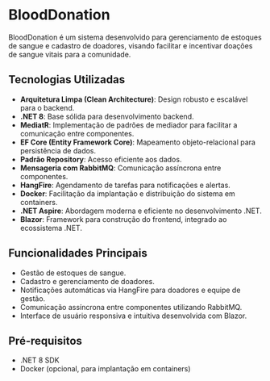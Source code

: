 # BloodDonation

BloodDonation é um sistema desenvolvido para gerenciamento de estoques de sangue e cadastro de doadores, visando facilitar e incentivar doações de sangue vitais para a comunidade.

## Tecnologias Utilizadas

- **Arquitetura Limpa (Clean Architecture)**: Design robusto e escalável para o backend.
- **.NET 8**: Base sólida para desenvolvimento backend.
- **MediatR**: Implementação de padrões de mediador para facilitar a comunicação entre componentes.
- **EF Core (Entity Framework Core)**: Mapeamento objeto-relacional para persistência de dados.
- **Padrão Repository**: Acesso eficiente aos dados.
- **Mensageria com RabbitMQ**: Comunicação assíncrona entre componentes.
- **HangFire**: Agendamento de tarefas para notificações e alertas.
- **Docker**: Facilitação da implantação e distribuição do sistema em containers.
- **.NET Aspire**: Abordagem moderna e eficiente no desenvolvimento .NET.
- **Blazor**: Framework para construção do frontend, integrado ao ecossistema .NET.

## Funcionalidades Principais

- Gestão de estoques de sangue.
- Cadastro e gerenciamento de doadores.
- Notificações automáticas via HangFire para doadores e equipe de gestão.
- Comunicação assíncrona entre componentes utilizando RabbitMQ.
- Interface de usuário responsiva e intuitiva desenvolvida com Blazor.

## Pré-requisitos

- .NET 8 SDK
- Docker (opcional, para implantação em containers)

